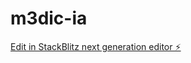 # m3dic-ia

[Edit in StackBlitz next generation editor ⚡️](https://stackblitz.com/~/github.com/anzaja/m3dic-ia)